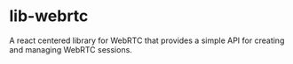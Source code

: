 # lib-webrtc

A react centered library for WebRTC that provides a simple API for creating and managing WebRTC sessions.
